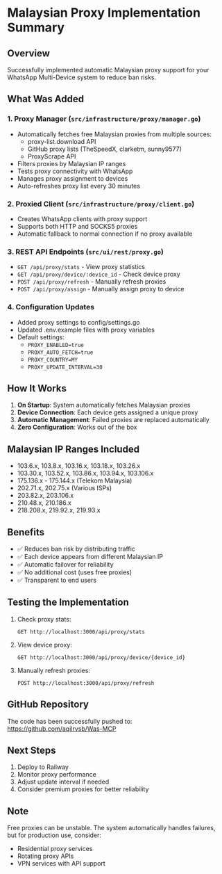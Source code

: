 # Malaysian Proxy Implementation Summary

## Overview
Successfully implemented automatic Malaysian proxy support for your WhatsApp Multi-Device system to reduce ban risks.

## What Was Added

### 1. Proxy Manager (`src/infrastructure/proxy/manager.go`)
- Automatically fetches free Malaysian proxies from multiple sources:
  - proxy-list.download API
  - GitHub proxy lists (TheSpeedX, clarketm, sunny9577)
  - ProxyScrape API
- Filters proxies by Malaysian IP ranges
- Tests proxy connectivity with WhatsApp
- Manages proxy assignment to devices
- Auto-refreshes proxy list every 30 minutes

### 2. Proxied Client (`src/infrastructure/proxy/client.go`)
- Creates WhatsApp clients with proxy support
- Supports both HTTP and SOCKS5 proxies
- Automatic fallback to normal connection if no proxy available

### 3. REST API Endpoints (`src/ui/rest/proxy.go`)
- `GET /api/proxy/stats` - View proxy statistics
- `GET /api/proxy/device/:device_id` - Check device proxy
- `POST /api/proxy/refresh` - Manually refresh proxies
- `POST /api/proxy/assign` - Manually assign proxy to device

### 4. Configuration Updates
- Added proxy settings to config/settings.go
- Updated .env.example files with proxy variables
- Default settings:
  - `PROXY_ENABLED=true`
  - `PROXY_AUTO_FETCH=true`
  - `PROXY_COUNTRY=MY`
  - `PROXY_UPDATE_INTERVAL=30`

## How It Works

1. **On Startup**: System automatically fetches Malaysian proxies
2. **Device Connection**: Each device gets assigned a unique proxy
3. **Automatic Management**: Failed proxies are replaced automatically
4. **Zero Configuration**: Works out of the box

## Malaysian IP Ranges Included
- 103.6.x, 103.8.x, 103.16.x, 103.18.x, 103.26.x
- 103.30.x, 103.52.x, 103.86.x, 103.94.x, 103.106.x
- 175.136.x - 175.144.x (Telekom Malaysia)
- 202.71.x, 202.75.x (Various ISPs)
- 203.82.x, 203.106.x
- 210.48.x, 210.186.x
- 218.208.x, 219.92.x, 219.93.x

## Benefits
- ✅ Reduces ban risk by distributing traffic
- ✅ Each device appears from different Malaysian IP
- ✅ Automatic failover for reliability
- ✅ No additional cost (uses free proxies)
- ✅ Transparent to end users

## Testing the Implementation

1. Check proxy stats:
   ```
   GET http://localhost:3000/api/proxy/stats
   ```

2. View device proxy:
   ```
   GET http://localhost:3000/api/proxy/device/{device_id}
   ```

3. Manually refresh proxies:
   ```
   POST http://localhost:3000/api/proxy/refresh
   ```

## GitHub Repository
The code has been successfully pushed to: https://github.com/aqilrvsb/Was-MCP

## Next Steps
1. Deploy to Railway
2. Monitor proxy performance
3. Adjust update interval if needed
4. Consider premium proxies for better reliability

## Note
Free proxies can be unstable. The system automatically handles failures, but for production use, consider:
- Residential proxy services
- Rotating proxy APIs
- VPN services with API support
